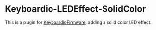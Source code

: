 # Keyboardio-LEDEffect-SolidColor

This is a plugin for [KeyboardioFirmware][fw], adding a solid color LED effect.

 [fw]: https://github.com/keyboardio/KeyboardioFirmware
